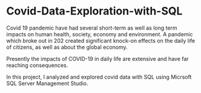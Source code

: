 # Covid-Data-Exploration-with-SQL

Covid 19 pandemic have had several short-term as well as long term impacts on human health, society, economy and environment. A pandemic which broke out in 202 created significant knock-on effects on the daily life of citizens, as well as about the global economy.

Presently the impacts of COVID-19 in daily life are extensive and have far reaching consequences.

In this project, I analyzed and explored covid data with SQL using Micrsoft SQL Server Management Studio.
